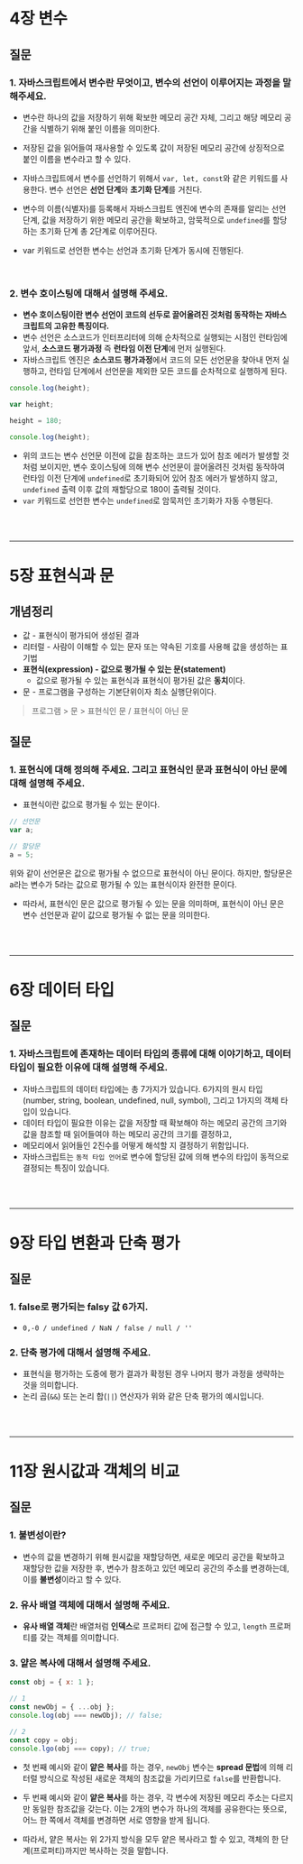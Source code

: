 # 4장 변수

## 질문

### **1. 자바스크립트에서 변수란 무엇이고, 변수의 선언이 이루어지는 과정을 말해주세요.**

- 변수란 하나의 값을 저장하기 위해 확보한 메모리 공간 자체, 그리고 해당 메모리 공간을 식별하기 위해 붙인 이름을 의미한다.
- 저장된 값을 읽어들여 재사용할 수 있도록 값이 저장된 메모리 공간에 상징적으로 붙인 이름을 변수라고 할 수 있다.

- 자바스크립트에서 변수를 선언하기 위해서 `var, let, const`와 같은 키워드를 사용한다. 변수 선언은 **선언 단계**와 **초기화 단계**를 거친다.
- 변수의 이름(식별자)를 등록해서 자바스크립트 엔진에 변수의 존재를 알리는 선언 단계, 값을 저장하기 위한 메모리 공간을 확보하고, 암묵적으로 `undefined`를 할당하는 초기화 단계 총 2단계로 이루어진다.

- var 키워드로 선언한 변수는 선언과 초기화 단계가 동시에 진행된다.

<br/>

### **2. 변수 호이스팅에 대해서 설명해 주세요.**

- **변수 호이스팅이란 변수 선언이 코드의 선두로 끌어올려진 것처럼 동작하는 자바스크립트의 고유한 특징이다.**
- 변수 선언은 소스코드가 인터프리터에 의해 순차적으로 실행되는 시점인 런타임에 앞서, **소스코드 평가과정** 즉 **런타임 이전 단계**에 먼저 실행된다.
- 자바스크립트 엔진은 **소스코드 평가과정**에서 코드의 모든 선언문을 찾아내 먼저 실행하고, 런타임 단계에서 선언문을 제외한 모든 코드를 순차적으로 실행하게 된다.

```js
console.log(height);

var height;

height = 180;

console.log(height);
```

- 위의 코드는 변수 선언문 이전에 값을 참조하는 코드가 있어 참조 에러가 발생할 것처럼 보이지만, 변수 호이스팅에 의해 변수 선언문이 끌어올려진 것처럼 동작하여 런타임 이전 단계에 `undefined`로 초기화되어 있어
  참조 에러가 발생하지 않고, `undefined` 출력 이후 값의 재할당으로 180이 출력될 것이다.
- `var` 키워드로 선언한 변수는 `undefined`로 암묵저인 초기화가 자동 수행된다.

<br/>
<br/>
<hr>

# 5장 표현식과 문

## 개념정리

- 값 - 표현식이 평가되어 생성된 결과
- 리터럴 - 사람이 이해할 수 있는 문자 또는 약속된 기호를 사용해 값을 생성하는 표기법
- **표현식(expression) - 값으로 평가될 수 있는 문(statement)**
  - 값으로 평가될 수 있는 표현식과 표현식이 평가된 값은 **동치**이다.
- 문 - 프로그램을 구성하는 기본단위이자 최소 실행단위이다.

> 프로그램 > 문 > 표현식인 문 / 표현식이 아닌 문

## 질문

### 1. 표현식에 대해 정의해 주세요. 그리고 표현식인 문과 표현식이 아닌 문에 대해 설명해 주세요.

- 표현식이란 값으로 평가될 수 있는 문이다.

```js
// 선언문
var a;

// 할당문
a = 5;
```

위와 같이 선언문은 값으로 평가될 수 없으므로 표현식이 아닌 문이다. 하지만, 할당문은 a라는 변수가 5라는 값으로 평가될 수 있는 표현식이자 완전한 문이다.

- 따라서, 표현식인 문은 값으로 평가될 수 있는 문을 의미하며, 표현식이 아닌 문은 변수 선언문과 같이 값으로 평가될 수 없는 문을 의미한다.

<br/>
<br/>
<hr>

# 6장 데이터 타입

## 질문

### 1. 자바스크립트에 존재하는 데이터 타입의 종류에 대해 이야기하고, 데이터 타입이 필요한 이유에 대해 설명해 주세요.

- 자바스크립트의 데이터 타입에는 총 7가지가 있습니다. 6가지의 원시 타입(number, string, boolean, undefined, null, symbol), 그리고 1가지의 객체 타입이 있습니다.
- 데이터 타입이 필요한 이유는 값을 저장할 때 확보해야 하는 메모리 공간의 크기와 값을 참조할 때 읽어들여야 하는 메모리 공간의 크기를 결정하고,
- 메모리에서 읽어들인 2진수를 어떻게 해석할 지 결정하기 위함입니다.
- 자바스크립트는 `동적 타입 언어`로 변수에 할당된 값에 의해 변수의 타입이 동적으로 결정되는 특징이 있습니다.

<br/>
<br/>
<hr>

# 9장 타입 변환과 단축 평가

## 질문

### 1. false로 평가되는 falsy 값 6가지.

- `0,-0 / undefined / NaN / false / null / ''`

### 2. 단축 평가에 대해서 설명해 주세요.

- 표현식을 평가하는 도중에 평가 결과가 확정된 경우 나머지 평가 과정을 생략하는 것을 의미합니다.
- 논리 곱(`&&`) 또는 논리 합(`||`) 연산자가 위와 같은 단축 평가의 예시입니다.

<br/>
<br/>
<hr>

# 11장 원시값과 객체의 비교

## 질문

### 1. 불변성이란?

- 변수의 값을 변경하기 위해 원시값을 재할당하면, 새로운 메모리 공간을 확보하고 재할당한 값을 저장한 후, 변수가 참조하고 있던 메모리 공간의 주소를 변경하는데, 이를 **불변성**이라고 할 수 있다.

### 2. 유사 배열 객체에 대해서 설명해 주세요.

- **유사 배열 객체**란 배열처럼 **인덱스**로 프로퍼티 값에 접근할 수 있고, `length` 프로퍼티를 갖는 객체를 의미합니다.

### 3. 얕은 복사에 대해서 설명해 주세요.

```js
const obj = { x: 1 };

// 1
const newObj = { ...obj };
console.log(obj === newObj); // false;

// 2
const copy = obj;
console.lgo(obj === copy); // true;
```

- 첫 번째 예시와 같이 **얕은 복사**를 하는 경우, `newObj` 변수는 **spread 문법**에 의해 리터럴 방식으로 작성된 새로운 객체의 참조값을 가리키므로 `false`를 반환합니다.
- 두 번째 예시와 같이 **얕은 복사**를 하는 경우, 각 변수에 저장된 메모리 주소는 다르지만 동일한 참조값을 갖는다. 이는 2개의 변수가 하나의 객체를 공유한다는 뜻으로, 어느 한 쪽에서 객체를 변경하면 서로 영향을 받게 됩니다.

- 따라서, 얕은 복사는 위 2가지 방식을 모두 얕은 복사라고 할 수 있고, 객체의 한 단계(프로퍼티)까지만 복사하는 것을 말합니다.
